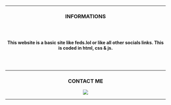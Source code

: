 -----

### <p align="center"> INFORMATIONS </p>

<br><br>
<p align="center">
<strong>
This website is a basic site like feds.lol or like all other socials links. This is coded in html, css & js.
<br><br>
</p>
<br>
  
-----

### <p align="center"> CONTACT ME </p>

  <div align="center">
  <a href="https://discord.com/users/971840961149808710" target="_blank">
  <img src="https://lanyard.cnrad.dev/api/971840961149808710?borderRadius=5px&idleMessage=zzz&bg=a&animated=true"> 
  </a>
  </a> 
  </a> 
  </p>
    </div>

-----
